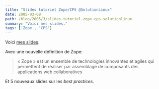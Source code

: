 ```yaml
---
title: "Slides tutoriel Zope/CPS @SolutionLinux"
date: 2005-03-08
path: /blog/2005/3/slides-tutoriel-zope-cps-solutionlinux
summary: "Voici mes slides."
tags: ['Zope', 'CPS']
---
```


Voici <a href="http://blogs.nuxeo.com/sections/blogs/fermigier/2005_02_04_slides_tutoriel_zope_cps/downloadFile/attachedFile/sl2005.sxi">
 mes slides</a>. 

Avec une nouvelle d&#233;finition de Zope:

<blockquote>
&#171;&#160;Zope&#160;&#187; est un ensemble de technologies innovantes
et agiles qui permettent de r&#233;aliser par assemblage de
composants des applications web collaboratives</blockquote> 

Et 5 nouveaux slides sur les <em>best practices</em>. 

